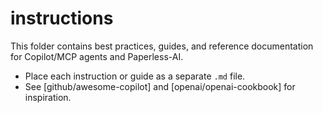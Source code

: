# instructions

This folder contains best practices, guides, and reference documentation for Copilot/MCP agents and Paperless-AI.

- Place each instruction or guide as a separate `.md` file.
- See [github/awesome-copilot] and [openai/openai-cookbook] for inspiration.
